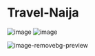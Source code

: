 # Travel-Naija
![image](https://github.com/kechiemerole/Travel-Naija/assets/97633203/e4112014-65f1-4bf8-85f1-69292d96e4d6)
![image](https://github.com/kechiemerole/Travel-Naija/assets/97633203/6433821c-6359-41c1-9412-cf0e2f107df9)

![image-removebg-preview](https://github.com/kechiemerole/Travel-Naija/assets/97633203/b2924449-8e5a-4582-bc4a-cdbcfd6bcc24)
